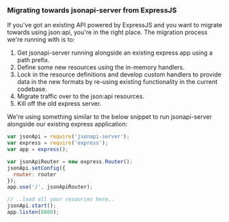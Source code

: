 
### Migrating towards jsonapi-server from ExpressJS

If you've got an existing API powered by ExpressJS and you want to migrate towards using json:api, you're in the right place. The migration process we're running with is to:

1. Get jsonapi-server running alongside an existing express app using a path prefix.
2. Define some new resources using the in-memory handlers.
3. Lock in the resource definitions and develop custom handlers to provide data in the new formats by re-using existing functionality in the current codebase.
4. Migrate traffic over to the json:api resources.
5. Kill off the old express server.

We're using something similar to the below snippet to run jsonapi-server alongside our existing express application:

```javascript
var jsonApi = require('jsonapi-server');
var express = require('express');
var app = express();

var jsonApiRouter = new express.Router();
jsonApi.setConfig({
  router: router
});
app.use('/', jsonApiRouter);

// ..load all your resources here..
jsonApi.start();
app.listen(8080);
```
